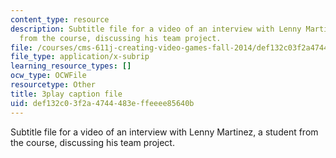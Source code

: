 ```yaml
---
content_type: resource
description: Subtitle file for a video of an interview with Lenny Martinez, a student
  from the course, discussing his team project.
file: /courses/cms-611j-creating-video-games-fall-2014/def132c03f2a4744483effeeee85640b_jbhbJBtS48w.srt
file_type: application/x-subrip
learning_resource_types: []
ocw_type: OCWFile
resourcetype: Other
title: 3play caption file
uid: def132c0-3f2a-4744-483e-ffeeee85640b
---
```

Subtitle file for a video of an interview with Lenny Martinez, a student from the course, discussing his team project.


